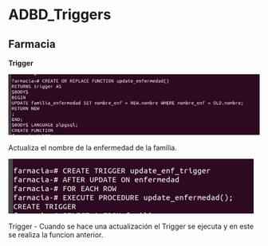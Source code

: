 # ADBD_Triggers

## Farmacia

__Trigger__

![Funcion-Farmacia](/ADBD_Funcion_Farmacia.png )

Actualiza el nombre de la enfermedad de la familia.

![Trigger-Farmacia](/ADBD_Trigger_Farmacia.png )

Trigger - Cuando se hace una actualización el Trigger se ejecuta y en este se realiza la funcion anterior.
